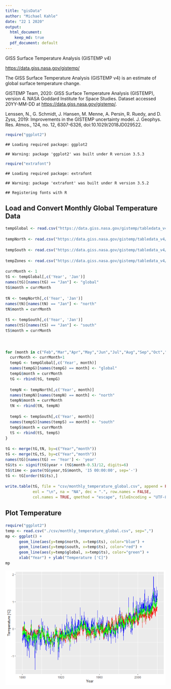 ```yaml
---
title: "gisData"
author: "Michael Kahle"
date: "22 1 2020"
output:
  html_document: 
    keep_md: true
  pdf_document: default
---
```




GISS Surface Temperature Analysis (GISTEMP v4)

https://data.giss.nasa.gov/gistemp/

The GISS Surface Temperature Analysis (GISTEMP v4) is an estimate of global surface temperature change. 

GISTEMP Team, 2020: GISS Surface Temperature Analysis (GISTEMP), version 4. NASA Goddard Institute for Space Studies. Dataset accessed 20YY-MM-DD at https://data.giss.nasa.gov/gistemp/.

Lenssen, N., G. Schmidt, J. Hansen, M. Menne, A. Persin, R. Ruedy, and D. Zyss, 2019: Improvements in the GISTEMP uncertainty model. J. Geophys. Res. Atmos., 124, no. 12, 6307-6326, doi:10.1029/2018JD029522.




```r
require("ggplot2")
```

```
## Loading required package: ggplot2
```

```
## Warning: package 'ggplot2' was built under R version 3.5.3
```

```r
require("extrafont")
```

```
## Loading required package: extrafont
```

```
## Warning: package 'extrafont' was built under R version 3.5.2
```

```
## Registering fonts with R
```

## Load and Convert Monthly Global Temperature Data 



```r
tempGlobal <- read.csv("https://data.giss.nasa.gov/gistemp/tabledata_v4/GLB.Ts+dSST.csv", sep=",", na = "NA", skip = 1)

tempNorth <- read.csv("https://data.giss.nasa.gov/gistemp/tabledata_v4/NH.Ts+dSST.csv", sep=",", na = "NA", skip = 1)

tempSouth <- read.csv("https://data.giss.nasa.gov/gistemp/tabledata_v4/SH.Ts+dSST.csv", sep=",", na = "NA", skip = 1)

tempZones <- read.csv("https://data.giss.nasa.gov/gistemp/tabledata_v4/ZonAnn.Ts+dSST.csv", sep=",", na = "NA", skip = 1)

currMonth <- 1
tG <- tempGlobal[,c('Year', 'Jan')]
names(tG)[names(tG) == "Jan"] <- "global"
tG$month = currMonth

tN <- tempNorth[,c('Year', 'Jan')]
names(tN)[names(tN) == "Jan"] <- "north"
tN$month = currMonth

tS <- tempSouth[,c('Year', 'Jan')]
names(tS)[names(tS) == "Jan"] <- "south"
tS$month = currMonth



for (month in c("Feb","Mar","Apr","May","Jun","Jul","Aug","Sep","Oct","Nov","Dec")) {
  currMonth <- currMonth+1
  tempG <- tempGlobal[,c('Year', month)]
  names(tempG)[names(tempG) == month] <- "global"
  tempG$month = currMonth
  tG <- rbind(tG, tempG)

  tempN <- tempNorth[,c('Year', month)]
  names(tempN)[names(tempN) == month] <- "north"
  tempN$month = currMonth
  tN <- rbind(tN, tempN)
  
  tempS <- tempSouth[,c('Year', month)]
  names(tempS)[names(tempS) == month] <- "south"
  tempS$month = currMonth
  tS <- rbind(tS, tempS)  
}

tG <- merge(tG,tN, by=c("Year","month"))
tG <- merge(tG,tS, by=c("Year","month"))
names(tG)[names(tG) == 'Year'] <- 'year'
tG$ts <- signif(tG$year + (tG$month-0.5)/12, digits=6)
tG$time <- paste(tG$year,tG$month, '15 00:00:00', sep='-')
tG <- tG[order(tG$ts),]

write.table(tG, file = "csv/monthly_temperature_global.csv", append = FALSE, quote = TRUE, sep = ",",
            eol = "\n", na = "NA", dec = ".", row.names = FALSE,
            col.names = TRUE, qmethod = "escape", fileEncoding = "UTF-8")
```


## Plot Temperature


```r
require("ggplot2")
temp <- read.csv("./csv/monthly_temperature_global.csv", sep=",")
mp <- ggplot() +
      geom_line(aes(y=temp$north, x=temp$ts), color="blue") +  
      geom_line(aes(y=temp$south, x=temp$ts), color="red") +  
      geom_line(aes(y=temp$global, x=temp$ts), color="green") +
      xlab("Year") + ylab("Temperature ['C]")
mp
```

![](README_files/figure-html/plot-1.png)<!-- -->
